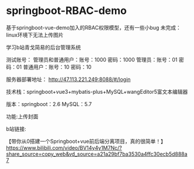 # springboot-RBAC-demo
基于springboot-vue-demo加入的RBAC权限模型，还有一些小bug
未完成：linux环境下无法上传图片

学习b站青戈简易的后台管理系统

测试账号：
管理员和普通用户：账号：1000 密码：1000
管理员：账号：01 密码：01
普通用户：账号：10 密码：10

服务器部署地址：
http://47.113.221.249:8088/#/login

技术栈：springboot+vue3+mybatis-plus+MySQL+wangEditor5富文本编辑器

版本：springboot：2.6 MySQL：5.7

功能:上传封面

b站链接:

【带你从0搭建一个Springboot+vue前后端分离项目，真的很简单！】 
https://www.bilibili.com/video/BV14y4y1M7Nc/?share_source=copy_web&vd_source=a21a29bf7ba3530a4ffc30ecb5d888a7
